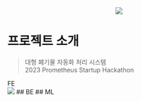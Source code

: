 <div align = center>
    <img src="https://user-images.githubusercontent.com/52804557/222876687-9b6489c9-e4ce-4902-aff2-482cda5afabe.png" />
</div>

# 프로젝트 소개
> 대형 폐기물 자동화 처리 시스템</br>2023 Prometheus Startup Hackathon

<div>
  FE</br><img src="https://img.shields.io/badge/Android%20Studio-3DDC84?style=flat&logo=React%20Native&logoColor=blue"/>
  ## BE
  ## ML
</div>
